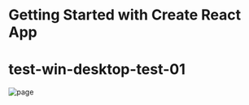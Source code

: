 # Getting Started with Create React App
# test-win-desktop-test-01
<img src='https://user-images.githubusercontent.com/115362203/228118753-6c6d2610-b7b2-431b-947d-3e0e7bfef05b.png' alt='page'/>
